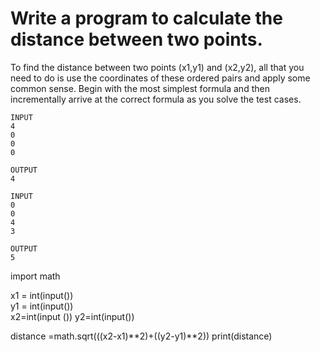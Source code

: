 # Write a program to calculate the distance between two points.

To find the distance between two points (x1,y1) and (x2,y2), all that you need to do is use the coordinates of these ordered pairs and apply some common sense. Begin with the most simplest formula and then incrementally arrive at the correct formula as you solve the test cases.

~~~
INPUT 
4
0
0
0

OUTPUT
4
~~~
~~~
INPUT 
0
0
4
3

OUTPUT
5

~~~

import math

x1 = int(input())  
y1 = int(input())  
x2=int(input ())
y2=int(input())

distance =math.sqrt(((x2-x1)**2)+((y2-y1)**2))
print(distance)
